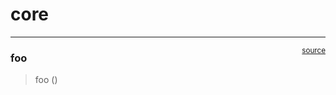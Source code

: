 # core


<!-- WARNING: THIS FILE WAS AUTOGENERATED! DO NOT EDIT! -->

------------------------------------------------------------------------

<a
href="https://github.com/Jason-XII/nbdev_test/blob/main/nbdev_test/core.py#L9"
target="_blank" style="float:right; font-size:smaller">source</a>

### foo

>  foo ()
